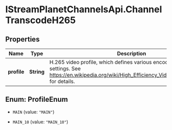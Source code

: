 # IStreamPlanetChannelsApi.ChannelTranscodeH265

## Properties

Name | Type | Description | Notes
------------ | ------------- | ------------- | -------------
**profile** | **String** | H.265 video profile, which defines various encoder features and settings. See https://en.wikipedia.org/wiki/High_Efficiency_Video_Coding#Profiles for details. | [optional] 



## Enum: ProfileEnum


* `MAIN` (value: `"MAIN"`)

* `MAIN_10` (value: `"MAIN_10"`)




